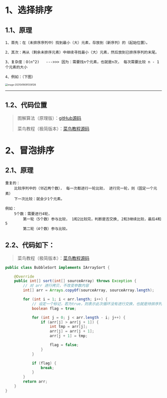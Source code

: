 # 1、选择排序

## 1.1、原理

~~~
1、首先：在（未排序序列中）找到最小（大）元素，存放到（新序列）的（起始位置）。

2、其次：再从（剩余未排序元素）中继续寻找最小（大）元素，然后放到已排序序列的末尾。

3、复杂度：O(n^2)   --->>> 因为：需要找n个元素，也就是n次， 每次需要比较 n - 1个元素的大小

4、例如：（下图）
~~~

<img src="https://gitee.com/sheep-are-flying-in-the-sky/my-picture/raw/master/picture9/image-20210418091338126.png" alt="image-20210418091338126" style="zoom:50%;" />

---



## 1.2、代码位置

> 图解算法（原理版）：[gitHub源码](https://github.com/egonSchiele/grokking_algorithms/tree/master/02_selection_sort)
>
> 菜鸟教程（极简版本）：[菜鸟教程源码](https://www.runoob.com/w3cnote/selection-sort.html)







# 2、冒泡排序

## 2.1、原理

~~~
重复的：
	比较序列中的（邻近两个数）， 每一次都进行一轮比较， 进行完一轮，则（固定一个元素）
	下一次比较：就会少1个元素。

例如：
	5个数：需要进行4轮， 
		第一轮（5个数）参与比较， 1和2比较完，判断是否交换, 2和3继续比较，最后4和5
		第二轮（4个数）参与比较。
~~~



## 2.2、代码如下：

> 菜鸟教程（极简版本）：[菜鸟教程源码](https://www.runoob.com/w3cnote/selection-sort.html)

~~~java
public class BubbleSort implements IArraySort {

    @Override
    public int[] sort(int[] sourceArray) throws Exception {
        // 对 arr 进行拷贝，不改变参数内容
        int[] arr = Arrays.copyOf(sourceArray, sourceArray.length);

        for (int i = 1; i < arr.length; i++) {
            // 设定一个标记，若为true，则表示此次循环没有进行交换，也就是待排序列已经有序，排序已经完成。
            boolean flag = true;

            for (int j = 0; j < arr.length - i; j++) {
                if (arr[j] > arr[j + 1]) {
                    int tmp = arr[j];
                    arr[j] = arr[j + 1];
                    arr[j + 1] = tmp;

                    flag = false;
                }
            }

            if (flag) {
                break;
            }
        }
        return arr;
    }
}
~~~



